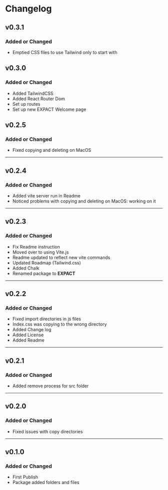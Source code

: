 # Changelog

## v0.3.1
### Added or Changed
- Emptied CSS files to use Tailwind only to start with

## v0.3.0
### Added or Changed
- Added TailwindCSS
- Added React Router Dom
- Set up routes
- Set up new EXPACT Welcome page

## v0.2.5
### Added or Changed
- Fixed copying and deleting on MacOS

---

## v0.2.4
### Added or Changed
- Added vite server run in Readme
- Noticed problems with copying and deleting on MacOS: working on it

---

## v0.2.3
### Added or Changed
- Fix Readme instruction
- Moved over to using Vite.js
- Readme updated to reflect new vite commands
- Updated Roadmap (Tailwind.css)
- Added Chalk
- Renamed package to **EXPACT**

---

## v0.2.2
### Added or Changed
- Fixed import directories in js files
- Index.css was copying to the wrong directory
- Added Change log
- Added License
- Added Readme

---

## v0.2.1

### Added or Changed
- Added remove process for src folder

---

## v0.2.0

### Added or Changed
- Fixed issues with copy directories 

---

## v0.1.0

### Added or Changed
- First Publish
- Package added folders and files

